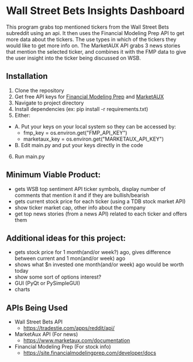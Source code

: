 # Wall Street Bets Insights Dashboard

This program grabs top mentioned tickers from the Wall Street Bets subreddit using an api. It then uses the Financial Modeling Prep API to get more data about the tickers. The use types in which of the tickers they would like to get more info on. The MarketAUX API grabs 3 news stories that mention the selected ticker, and combines it with the FMP data to give the user insight into the ticker being discussed on WSB.  

## Installation  
1. Clone the repository  
2. Get free API keys for [Financial Modeling Prep](https://site.financialmodelingprep.com/) and [MarketAUX](https://www.marketaux.com/register)  
3. Navigate to project directory  
4. Install dependencies (ex: pip install -r requirements.txt)  
5. Either:
  - A. Put your keys on your local system so they can be accessed by:  
    - fmp_key = os.environ.get("FMP_API_KEY")
    - marketaux_key = os.environ.get("MARKETAUX_API_KEY")  
  - B. Edit main.py and put your keys directly in the code
6. Run main.py  


## Minimum Viable Product:  
- gets WSB top sentiment API ticker symbols, display number of comments that mention it and if they are bullish/bearish  
- gets current stock price for each ticker (using a TDB stock market API)  
- show ticker market cap, other info about the company 
- get top news stories (from a news API) related to each ticker and offers them  


## Additional ideas for this project:   
- gets stock price for 1 month(and/or week?) ago, gives difference between current and 1 mon(and/or week) ago  
- shows what $n invested one month(and/or week) ago would be worth today  
- show some sort of options interest?  
- GUI (PyQt or PySimpleGUI)  
- charts  


## APIs Being Used    
- Wall Street Bets API  
  * https://tradestie.com/apps/reddit/api/  
- MarketAux API (For news)  
  * https://www.marketaux.com/documentation  
- Financial Modeling Prep (For stock info)  
  * https://site.financialmodelingprep.com/developer/docs  